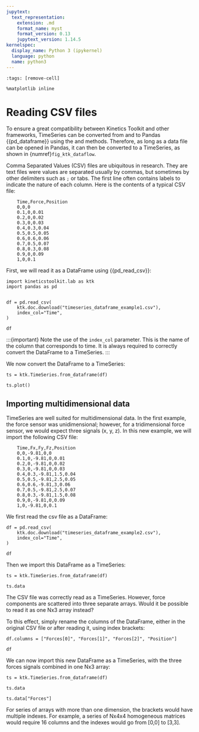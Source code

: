 ```yaml
---
jupytext:
  text_representation:
    extension: .md
    format_name: myst
    format_version: 0.13
    jupytext_version: 1.14.5
kernelspec:
  display_name: Python 3 (ipykernel)
  language: python
  name: python3
---
```


```{code-cell} ipython3
:tags: [remove-cell]

%matplotlib inline
```


# Reading CSV files

To ensure a great compatibility between Kinetics Toolkit and other frameworks, TimeSeries can be converted from and to Pandas {{pd_dataframe}} using the [](api/ktk.TimeSeries.from_dataframe.rst) and [](api/ktk.TimeSeries.to_dataframe.rst) methods. Therefore, as long as a data file can be opened in Pandas, it can then be converted to a TimeSeries, as shown in {numref}`fig_ktk_dataflow`.

Comma Separated Values (CSV) files are ubiquitous in research. They are text files were values are separated usually by commas, but sometimes by other delimiters such as `;` or tabs. The first line often contains labels to indicate the nature of each column. Here is the contents of a typical CSV file:

```
    Time,Force,Position
    0,0,0
    0.1,0,0.01
    0.2,0,0.02
    0.3,0,0.03
    0.4,0.3,0.04
    0.5,0.5,0.05
    0.6,0.6,0.06
    0.7,0.5,0.07
    0.8,0.3,0.08
    0.9,0,0.09
    1,0,0.1
```

First, we will read it as a DataFrame using {{pd_read_csv}}:

```{code-cell} ipython3
import kineticstoolkit.lab as ktk
import pandas as pd


df = pd.read_csv(
    ktk.doc.download("timeseries_dataframe_example1.csv"),
    index_col="Time",
)

df
```

:::{important}
Note the use of the `index_col` parameter. This is the name of the column that corresponds to time. It is always required to correctly convert the DataFrame to a TimeSeries.
:::

We now convert the DataFrame to a TimeSeries:

```{code-cell} ipython3
ts = ktk.TimeSeries.from_dataframe(df)

ts.plot()
```


## Importing multidimensional data

TimeSeries are well suited for multidimensional data. In the first example, the force sensor was unidimensional; however, for a tridimensional force sensor, we would expect three signals (x, y, z). In this new example, we will import the following CSV file:

```
    Time,Fx,Fy,Fz,Position
    0,0,-9.81,0,0
    0.1,0,-9.81,0,0.01
    0.2,0,-9.81,0,0.02
    0.3,0,-9.81,0,0.03
    0.4,0.3,-9.81,1.5,0.04
    0.5,0.5,-9.81,2.5,0.05
    0.6,0.6,-9.81,3,0.06
    0.7,0.5,-9.81,2.5,0.07
    0.8,0.3,-9.81,1.5,0.08
    0.9,0,-9.81,0,0.09
    1,0,-9.81,0,0.1
```

We first read the csv file as a DataFrame:

```{code-cell} ipython3
df = pd.read_csv(
    ktk.doc.download("timeseries_dataframe_example2.csv"),
    index_col="Time",
)

df
```

Then we import this DataFrame as a TimeSeries:

```{code-cell} ipython3
ts = ktk.TimeSeries.from_dataframe(df)

ts.data
```

The CSV file was correctly read as a TimeSeries. However, force components are scattered into three separate arrays. Would it be possible to read it as one Nx3 array instead?

To this effect, simply rename the columns of the DataFrame, either in the original CSV file or after reading it, using index brackets:

```{code-cell} ipython3
df.columns = ["Forces[0]", "Forces[1]", "Forces[2]", "Position"]

df
```

We can now import this new DataFrame as a TimeSeries, with the three forces signals combined in one Nx3 array:

```{code-cell} ipython3
ts = ktk.TimeSeries.from_dataframe(df)

ts.data
```

```{code-cell} ipython3
ts.data["Forces"]
```

For series of arrays with more than one dimension, the brackets would have multiple indexes. For example, a series of Nx4x4 homogeneous matrices would require 16 columns and the indexes would go from [0,0] to [3,3].
